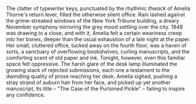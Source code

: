 The clatter of typewriter keys, punctuated by the rhythmic *thwack* of Amelia Thorne's return lever, filled the otherwise silent office.  Rain lashed against the grime-streaked windows of the New York Tribune building, a dreary November symphony mirroring the grey mood settling over the city.  1948 was drawing to a close, and with it, Amelia felt a certain weariness creep into her bones, deeper than the usual exhaustion of a late night at the paper.  Her small, cluttered office, tucked away on the fourth floor, was a haven of sorts, a sanctuary of overflowing bookshelves, curling manuscripts, and the comforting scent of old paper and ink.  Tonight, however, even this familiar space felt oppressive.  The harsh glare of the desk lamp illuminated the growing stack of rejected submissions, each one a testament to the dwindling quality of prose reaching her desk.  Amelia sighed, pushing a stray strand of auburn hair from her face, and picked up yet another manuscript, its title – "The Case of the Purloined Pickle" – failing to inspire any confidence.
